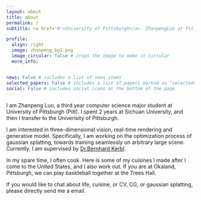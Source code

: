 ```yaml
---
layout: about
title: about
permalink: /
subtitle: <a href='#'>University of Pittsburgh</a>. ZhanpengLuo at Pitt dot edu

profile:
  align: right
  image: zhanpeng_bg1.png
  image_circular: false # crops the image to make it circular
  more_info: 


news: False # includes a list of news items
selected_papers: False # includes a list of papers marked as "selected={true}"
social: False # includes social icons at the bottom of the page
---
```


I am Zhanpeng Luo, a third year computer science major student at University of Pittsburgh (Pitt). I spent 2 years at Sichuan University, and then I transfer to the Univerisity of Pittsburgh.

I am interested in three-dimensional vision, real-time rendering and generative model. Specifically, I am working on the optimization process of gaussian splatting, towards training seamlessly on arbitrary large scene. Currently, I am supervised by [Dr.Bernhard Kerbl](https://snosixtyboo.github.io/).

In my spare time, I often cook. Here is some of my cuisines I made after I come to the United States, and I also work out. If you are at Okaland, Pittsburgh, we can play baskteball together at the Trees Hall.

If you would like to chat about life, cuisine, or CV, CG, or gaussian splatting, please directly send me a email.

